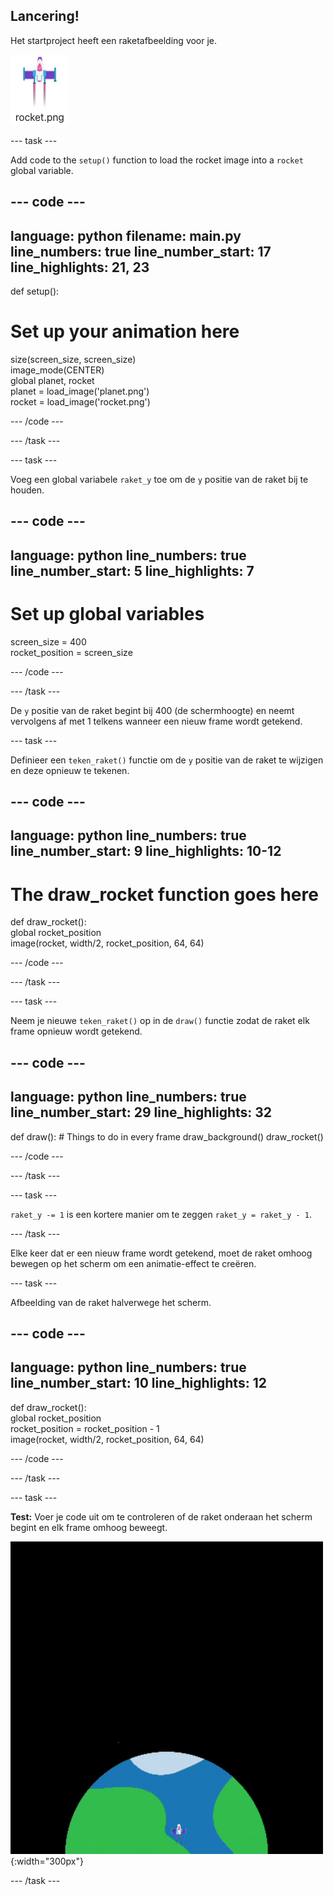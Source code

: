 ## Lancering!

Het startproject heeft een raketafbeelding voor je.

![Afbeelding van de raket in de code-editor beeldbibliotheek.](images/rocket_image.png)

--- task ---

Add code to the `setup()` function to load the rocket image into a `rocket` global variable.

<div class="c-project-code">

--- code ---
---
language: python filename: main.py line_numbers: true line_number_start: 17
line_highlights: 21, 23
---

def setup():   
# Set up your animation here   
size(screen_size, screen_size)   
image_mode(CENTER)   
global planet, rocket   
planet = load_image('planet.png')    
rocket = load_image('rocket.png')

--- /code ---

--- /task ---

--- task ---

Voeg een global variabele `raket_y` toe om de `y` positie van de raket bij te houden.

--- code ---
---
language: python line_numbers: true line_number_start: 5
line_highlights: 7
---

# Set up global variables
screen_size = 400    
rocket_position = screen_size

--- /code ---

--- /task ---


De `y` positie van de raket begint bij 400 (de schermhoogte) en neemt vervolgens af met 1 telkens wanneer een nieuw frame wordt getekend.

--- task ---

Definieer een `teken_raket()` functie om de `y` positie van de raket te wijzigen en deze opnieuw te tekenen.

--- code ---
---
language: python line_numbers: true line_number_start: 9
line_highlights: 10-12
---

# The draw_rocket function goes here
def draw_rocket():   
global rocket_position      
image(rocket, width/2, rocket_position, 64, 64)


--- /code ---

--- /task ---

--- task ---

Neem je nieuwe `teken_raket()` op in de `draw()` functie zodat de raket elk frame opnieuw wordt getekend.

--- code ---
---
language: python line_numbers: true line_number_start: 29
line_highlights: 32
---

def draw(): # Things to do in every frame draw_background() draw_rocket()


--- /code ---

--- /task ---

--- task ---

`raket_y -= 1` is een kortere manier om te zeggen `raket_y = raket_y - 1`.

--- /task ---


Elke keer dat er een nieuw frame wordt getekend, moet de raket omhoog bewegen op het scherm om een animatie-effect te creëren.


--- task ---

Afbeelding van de raket halverwege het scherm.


--- code ---
---
language: python line_numbers: true line_number_start: 10
line_highlights: 12
---

def draw_rocket():   
global rocket_position     
rocket_position = rocket_position - 1    
image(rocket, width/2, rocket_position, 64, 64)

--- /code ---

--- /task ---


--- task ---

**Test:** Voer je code uit om te controleren of de raket onderaan het scherm begint en elk frame omhoog beweegt.


![![Een raket die met een constante snelheid van de onderkant naar de bovenkant van het scherm vliegt.](images/fly.gif){:width="300px"}](images/fly.gif){:width="300px"}

--- /task ---

